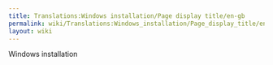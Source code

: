 ```yaml
---
title: Translations:Windows installation/Page display title/en-gb
permalink: wiki/Translations:Windows_installation/Page_display_title/en-gb/
layout: wiki
---
```


Windows installation

